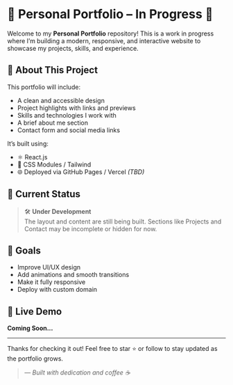 # 🚧 Personal Portfolio – In Progress 🚧

Welcome to my **Personal Portfolio** repository! This is a work in progress where I’m building a modern, responsive, and interactive website to showcase my projects, skills, and experience.

## 📌 About This Project

This portfolio will include:
- A clean and accessible design
- Project highlights with links and previews
- Skills and technologies I work with
- A brief about me section
- Contact form and social media links

It’s built using:
- ⚛️ React.js
- 🎨 CSS Modules / Tailwind 
- 🌐 Deployed via GitHub Pages / Vercel *(TBD)*

## 📅 Current Status

> 🛠️ **Under Development**  
> The layout and content are still being built. Sections like Projects and Contact may be incomplete or hidden for now.

## 🧠 Goals

- Improve UI/UX design
- Add animations and smooth transitions
- Make it fully responsive
- Deploy with custom domain


## 🚀 Live Demo

**Coming Soon...**

---

Thanks for checking it out! Feel free to star ⭐ or follow to stay updated as the portfolio grows.

> — *Built with dedication and coffee ☕*
